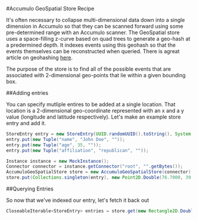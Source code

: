 #Accumulo GeoSpatial Store Recipe

It's often necessary to collapse multi-dimensional data down into a single dimension in Accumulo so that they can be scanned forward using some pre-determined range with an Accumulo scanner. The GeoSpatial store uses a space-filling  z-curve based on quad trees to generate a geo-hash at a predermined depth. It indexes events using this geohash so that the events themselves can be reconstructed when queried. There is agreat article on geohashing [here](http://blog.notdot.net/2009/11/Damn-Cool-Algorithms-Spatial-indexing-with-Quadtrees-and-Hilbert-Curves).

The purpose of the store is to find all of the possible events that are associated with 2-dimensional geo-points that lie within a given bounding box. 

##Adding entries

You can specify mutliple entires to be added at a single location. That location is a 2-dimensional geo-coordinate represented with an x and a y value (longitude and latitude respectively). Let's make an example store entry and add it.

```java
StoreEntry entry = new StoreEntry(UUID.randomUUID().toString(), System.currentTimeMillis());
entry.put(new Tuple("name", "John Doe", ""));
entry.put(new Tuple("age", 35, ""));
entry.put(new Tuple("affiliation", "republican", ""));

Instance instance = new MockInstance();
Connector connector = instance.getConnector("root", "".getBytes());
AccumuloGeoSpatialStore store = new AccumuloGeoSpatialStore(connector);
store.put(Collections.singleton(entry), new Point2D.Double(76.7000, 39.0000));
```

##Querying Entries

So now that we've indexed our entry, let's fetch it back out

```java
CloseableIterable<StoreEntry> entries = store.get(new Rectangle2D.Double(74.0, 37, 5, 9), new Auths());
```

